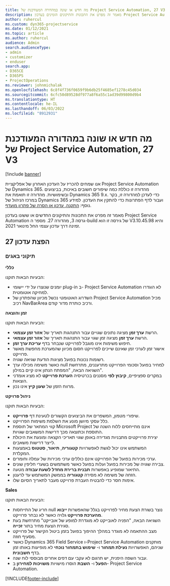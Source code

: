 ```yaml
---
title: מה חדש או שונה במהדורה המעודכנת של Project Service Automation, 27 V3
description: מאמר זה מפרט את התכונות והתיקונים הזמינים בעדכון Project Service Automation מהדורה 27, גרסה 3.
author: ruhercul
ms.custom: dyn365-projectservice
ms.date: 01/12/2021
ms.topic: article
ms.author: ruhercul
audience: Admin
search.audienceType:
- admin
- customizer
- enduser
search.app:
- D365CE
- D365PS
- ProjectOperations
ms.reviewer: johnmichalak
ms.openlocfilehash: 6c8f4f736f0659f9b6db25f4685ef1278c45d034
ms.sourcegitcommit: 6cfc50d89528df977a8f6a55c1ad39d99800d9b4
ms.translationtype: HT
ms.contentlocale: he-IL
ms.lasthandoff: 06/03/2022
ms.locfileid: "8912931"
---
```

# <a name="whats-new-or-changed-in-project-service-automation-update-release-27-v3"></a>מה חדש או שונה במהדורה המעודכנת של Project Service Automation, 27 V3

[!include [banner](../includes/psa-now-project-operations.md)]

אנו שמחים להכריז על העדכון האחרון של אפליקציית Project Service Automation של Dynamics 365. מהדורה זו כוללת כמה שיפורים חשובים באיכות, בביצועים ובשימושיות. מהדורה זו תואמת את Dynamics 365 9.x. כדי לעדכן למהדורה זו, בקר במרכז הניהול של Dynamics 365 ועבור לדף הפתרונות כדי להתקין את העדכון. למידע נוסף: [התקנה, עדכון או הסרה של פתרון מועדף](/power-platform/admin/install-remove-preferred-solution).

מאמר זה מפרט את התכונות והתיקונים החדשים או ששונו בעדכון Project Service Automation גרסה 3, מהדורה 27. מספר ה-build של גירסה זו הוא V3.10.45.98 והיא זמינה דרך עדכון עצמי החל מינואר 2021.

## <a name="update-release-27"></a>הפצת עדכון 27

### <a name="bug-fixes"></a>תיקוני באגים

**כללי**

הבעיות הבאות תוקנו:

- יומנים שנוצרו על ידי יישומי plug-in ב- Project Service Automation לא הוגדרו למחיקה אוטומטית.
- השדרוג האוטומטי נכשל מכיוון שהפתרון של Project Service Automation מכיל רכיב NavBarArea ורכיב כותרת מדור קודם.

**זמן והוצאה**

הבעיות הבאות תוקנו:

- הרשת **ערך זמן** מציגה נתונים שגויים עבור התנהגות תאריך של **אזור זמן עצמאי**.
- הרשת **ערך זמן** מציגה זמן שגוי עבור התנהגות תאריך של **אזור זמן עצמאי**.
- חיפוש משימות אינו מוגבל לפרוייקט שנבחר בדף **‏‫עריכת ערך זמן‬**.
- אישור זמן לערכי זמן שאינם שייכים לפרוייקט חסום מכיוון שהמערכת מחפשת מאשר פרוייקט.
- רשומות נכונות בפועל מציגות הודעת שגיאה שגויה.
- כאשר משימה מכילה ערך null למחיר בפועל וסכומי הפרוייקט מתרעננים, מתרחשת השגיאה הבאה, "המפתח הנתון אינו קיים במילון".
- במקרים ספציפיים, **קיבוץ לפי** מסננים בכרטיסיה **הערכת פרוייקט** לא מציג אומדני הוצאות.
- מרווח הזמן של **שעון קיץ** אינו נכון.

**ניהול פרויקט**

הבעיות הבאות תוקנו:

- שיפורי מטמון, המשפרים את הביצועים הקשורים לטעינת דף **פרוייקט**.
- כלל עסקי מיושן מונע את השלמת משימות הפרוייקט.
- קווי המתאר של תוספת Microsoft Project אינם מתייחסים ללוח השנה של התוספת וכתוצאה מכך דרישות המשאבים שגויות.
- יצירת פרוייקטים מתבניות מגדירה באופן שגוי תאריכי הקצאה ומונעת את היכולת לייצר דרישות משאבים.
- המשתמש אינו יכול לגשת לאפשרויות **קטגוריה**, **תיאור**, **סטטוס** באמצעות המקלדת.
- ערכי מכירות בפועל של הפרוייקט אינם כוללים ערכי מכירות של עמלה וחומרים.
- צבירה שגויה של מכירות בפועל ועלות בפועל כאשר משתמשים בשערי חליפין שונים.
- התיאור שמופיע באפשרות **תבנית ברירת מחדל לשעת עבודה** מטעה.
- הזחה של משימה לא מסירה **קטגוריה** בממשק המשתמש עד לרענון.
- אימות חסר כדי להבטיח העברת פרוייקט מעבר לתאריך הסיום שלו.

**Sales**

הבעיות הבאות תוקנו:

- חריג של התייחסות null נוצר בשורת הצעת מחיר לפרוייקט בגלל שהאפשרות **ייבוא מהערכת פרוייקט** גלויה כאשר לא נבחר פרוייקט.
- השגיאה הבאה, "הפניה לאובייקט לא מוגדרת למופע של אובייקט" מתרחשת בעת סגירת הצעת מחיר בתור **זכייה**.
- מצב ההתאמה לא מוגדר במהלך ההיפוך בפועל בזמן ביטול הקישור של פרוייקט מסעיף חוזה.
- כאשר Dynamics 365 Field Service ו-Project Service Automation מותקנים שניהם, האפשרויות **נעילת תמחור** ו- **שימוש בתמחור נוכחי** לא מופיעות באותו זמן בדף **חשבונית**.
- עבור השפה היפנית, יש תרגום לא עקבי עם דפים אחרים מבוססי לוח שנה.
- **הפעל** ו- **השבת** הוסרו מישויות **משויכות למחירון** ב- Project Service Automation.


[!INCLUDE[footer-include](../includes/footer-banner.md)]
